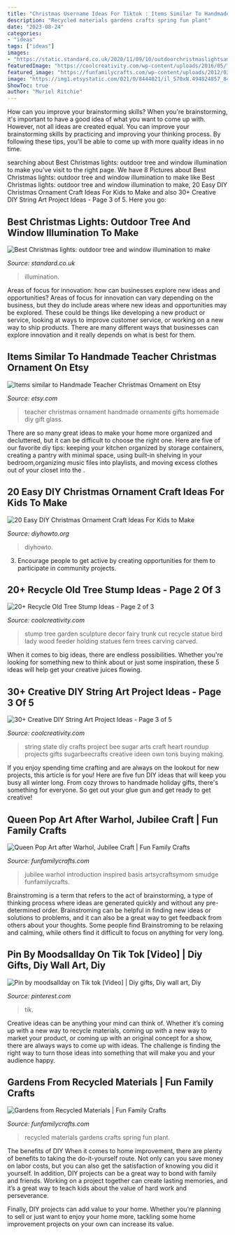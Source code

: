 ```yaml
---
title: "Christmas Username Ideas For Tiktok : Items Similar To Handmade Teacher Christmas Ornament On Etsy"
description: "Recycled materials gardens crafts spring fun plant"
date: "2023-08-24"
categories:
- "ideas"
tags: ["ideas"]
images:
- "https://static.standard.co.uk/2020/11/09/10/outdoorchristmaslightsamazonjpg?width=1200"
featuredImage: "https://coolcreativity.com/wp-content/uploads/2016/05/Tree-Stump-Garden-Decor-and-Sculpture-1.jpg"
featured_image: "https://funfamilycrafts.com/wp-content/uploads/2012/03/recycled-gardens.jpg"
image: "https://img1.etsystatic.com/021/0/8444021/il_570xN.494824857_8457.jpg"
ShowToc: true
author: "Muriel Ritchie"
---
```



How can you improve your brainstorming skills?
When you're brainstorming, it's important to have a good idea of what you want to come up with. However, not all ideas are created equal. You can improve your brainstorming skills by practicing and improving your thinking process. By following these tips, you'll be able to come up with more quality ideas in no time.

	

		
searching about Best Christmas lights: outdoor tree and window illumination to make you've visit to the right page. We have 8 Pictures about Best Christmas lights: outdoor tree and window illumination to make like Best Christmas lights: outdoor tree and window illumination to make, 20 Easy DIY Christmas Ornament Craft Ideas For Kids to Make and also 30+ Creative DIY String Art Project Ideas - Page 3 of 5. Here you go:
		
    
## Best Christmas Lights: Outdoor Tree And Window Illumination To Make

<img loading=lazy src="https://static.standard.co.uk/2020/11/09/10/outdoorchristmaslightsamazonjpg?width=1200" onerror="this.onerror=null;this.src='https://tse2.mm.bing.net/th?id=OIP.AnuHHw1lebPznpvUPavZKgHaE8&amp;pid=15.1';" alt="Best Christmas lights: outdoor tree and window illumination to make">

_Source: standard.co.uk_

>illumination. 

	

Areas of focus for innovation: how can businesses explore new ideas and opportunities?
Areas of focus for innovation can vary depending on the business, but they do include areas where new ideas and opportunities may be explored. These could be things like developing a new product or service, looking at ways to improve customer service, or working on a new way to ship products. There are many different ways that businesses can explore innovation and it really depends on what is best for them.

    
## Items Similar To Handmade Teacher Christmas Ornament On Etsy

<img loading=lazy src="https://img1.etsystatic.com/021/0/8444021/il_570xN.494824857_8457.jpg" onerror="this.onerror=null;this.src='https://tse1.mm.bing.net/th?id=OIP.QvWmpvtmD1qIzspKiZ8LxgHaJ4&amp;pid=15.1';" alt="Items similar to Handmade Teacher Christmas Ornament on Etsy">

_Source: etsy.com_

>teacher christmas ornament handmade ornaments gifts homemade diy gift glass. 

	

There are so many great ideas to make your home more organized and decluttered, but it can be difficult to choose the right one. Here are five of our favorite diy tips: keeping your kitchen organized by storage containers, creating a pantry with minimal space, using built-in shelving in your bedroom,organizing music files into playlists, and moving excess clothes out of your closet into the .

    
## 20 Easy DIY Christmas Ornament Craft Ideas For Kids To Make

<img loading=lazy src="http://www.diyhowto.org/wp-content/uploads/DIYHowto-DIY-Christmas-Ornament-Craft-Ideas-For-Kids-17.jpg" onerror="this.onerror=null;this.src='https://tse2.mm.bing.net/th?id=OIP.JVkr7KYxthNDFgw3vSdHZwHaKZ&amp;pid=15.1';" alt="20 Easy DIY Christmas Ornament Craft Ideas For Kids to Make">

_Source: diyhowto.org_

>diyhowto. 

	

3. Encourage people to get active by creating opportunities for them to participate in community projects. 

    
## 20+ Recycle Old Tree Stump Ideas - Page 2 Of 3

<img loading=lazy src="https://coolcreativity.com/wp-content/uploads/2016/05/Tree-Stump-Garden-Decor-and-Sculpture-1.jpg" onerror="this.onerror=null;this.src='https://tse1.mm.bing.net/th?id=OIP.omEAloc1281nr89O0yyS6gHaLH&amp;pid=15.1';" alt="20+ Recycle Old Tree Stump Ideas - Page 2 of 3">

_Source: coolcreativity.com_

>stump tree garden sculpture decor fairy trunk cut recycle statue bird lady wood feeder holding statues fern trees carving carved. 

	

When it comes to big ideas, there are endless possibilities. Whether you're looking for something new to think about or just some inspiration, these 5 ideas will help get your creative juices flowing.

    
## 30+ Creative DIY String Art Project Ideas - Page 3 Of 5

<img loading=lazy src="https://coolcreativity.com/wp-content/uploads/2016/04/State-String-Art.jpg" onerror="this.onerror=null;this.src='https://tse1.mm.bing.net/th?id=OIP.FkBv3h8zekKYNguMGX-S5gHaOj&amp;pid=15.1';" alt="30+ Creative DIY String Art Project Ideas - Page 3 of 5">

_Source: coolcreativity.com_

>string state diy crafts project bee sugar arts craft heart roundup projects gifts sugarbeecrafts creative ideen own tons buying making. 

	

If you enjoy spending time crafting and are always on the lookout for new projects, this article is for you! Here are five fun DIY ideas that will keep you busy all winter long. From cozy throws to handmade holiday gifts, there's something for everyone. So get out your glue gun and get ready to get creative!

    
## Queen Pop Art After Warhol, Jubilee Craft | Fun Family Crafts

<img loading=lazy src="https://funfamilycrafts.com/wp-content/uploads/2012/05/smudge-on-paint-768x1156.jpg" onerror="this.onerror=null;this.src='https://tse2.mm.bing.net/th?id=OIP.DNwtvrxWbEGB8YSSc-d_QwHaLJ&amp;pid=15.1';" alt="Queen Pop Art after Warhol, Jubilee Craft | Fun Family Crafts">

_Source: funfamilycrafts.com_

>jubilee warhol introduction inspired basis artsycraftsymom smudge funfamilycrafts. 

	

Brainstroming is a term that refers to the act of brainstorming, a type of thinking process where ideas are generated quickly and without any pre-determined order. Brainstroming can be helpful in finding new ideas or solutions to problems, and it can also be a great way to get feedback from others about your thoughts. Some people find Brainstroming to be relaxing and calming, while others find it difficult to focus on anything for very long.

    
## Pin By Moodsallday On Tik Tok [Video] | Diy Gifts, Diy Wall Art, Diy

<img loading=lazy src="https://i.pinimg.com/736x/0f/c8/0a/0fc80a65b7de6a67ac7106bafe0ba84f.jpg" onerror="this.onerror=null;this.src='https://tse1.mm.bing.net/th?id=OIP.d-C9TW13_MelvVdOKdON8AAAAA&amp;pid=15.1';" alt="Pin by moodsallday on Tik tok [Video] | Diy gifts, Diy wall art, Diy">

_Source: pinterest.com_

>tik. 

	

Creative ideas can be anything your mind can think of. Whether it’s coming up with a new way to recycle materials, coming up with a new way to market your product, or coming up with an original concept for a show, there are always ways to come up with ideas. The challenge is finding the right way to turn those ideas into something that will make you and your audience happy.

    
## Gardens From Recycled Materials | Fun Family Crafts

<img loading=lazy src="https://funfamilycrafts.com/wp-content/uploads/2012/03/recycled-gardens.jpg" onerror="this.onerror=null;this.src='https://tse2.mm.bing.net/th?id=OIP.Wx24sCP77tX1RiXl7BGnIQHaJ4&amp;pid=15.1';" alt="Gardens from Recycled Materials | Fun Family Crafts">

_Source: funfamilycrafts.com_

>recycled materials gardens crafts spring fun plant. 

	

The benefits of DIY
When it comes to home improvement, there are plenty of benefits to taking the do-it-yourself route. Not only can you save money on labor costs, but you can also get the satisfaction of knowing you did it yourself.
In addition, DIY projects can be a great way to bond with family and friends. Working on a project together can create lasting memories, and it’s a great way to teach kids about the value of hard work and perseverance.

Finally, DIY projects can add value to your home. Whether you’re planning to sell or just want to enjoy your home more, tackling some home improvement projects on your own can increase its value.


